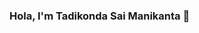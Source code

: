 ### Hola, I'm Tadikonda Sai Manikanta 👋


<!--
**saitadikonda99/saitadikonda99** is a ✨ _special_ ✨ repository because its `README.md` (this file) appears on your GitHub profile.

Here are some ideas to get you started:

- 🔭📚 First year undergrad
- 🌱 I’m currently learning c and html
- 👯 I’m looking to collaborate on twitter @sai_tadikonda_
- 🤔 I’m looking for help with data structures
- 💬 Ask me about Any tech related stuff!
- 📫 How to reach me: twitter
- 😄 Pronouns: sai
- ⚡ Fun fact: I spend almost 12 hours on coding 💻
-->
